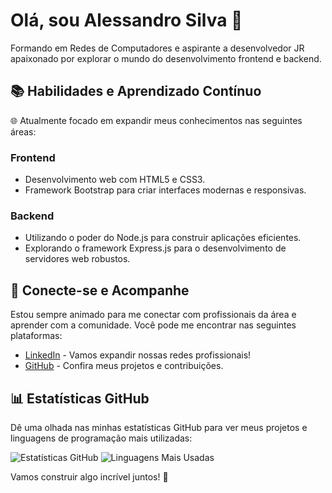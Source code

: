 # Olá, sou Alessandro Silva 👋

Formando em Redes de Computadores e aspirante a desenvolvedor JR apaixonado por explorar o mundo do desenvolvimento frontend e backend.

## 📚 Habilidades e Aprendizado Contínuo

🌐 Atualmente focado em expandir meus conhecimentos nas seguintes áreas:

### Frontend
- Desenvolvimento web com HTML5 e CSS3.
- Framework Bootstrap para criar interfaces modernas e responsivas.

### Backend
- Utilizando o poder do Node.js para construir aplicações eficientes.
- Explorando o framework Express.js para o desenvolvimento de servidores web robustos.

## 🔗 Conecte-se e Acompanhe

Estou sempre animado para me conectar com profissionais da área e aprender com a comunidade. Você pode me encontrar nas seguintes plataformas:

- [LinkedIn](https://www.linkedin.com/in/alessandro-silva-119795174) - Vamos expandir nossas redes profissionais!
- [GitHub](https://github.com/ALESSANDRODASILVALIMA) - Confira meus projetos e contribuições.

## 📊 Estatísticas GitHub

Dê uma olhada nas minhas estatísticas GitHub para ver meus projetos e linguagens de programação mais utilizadas:

![Estatísticas GitHub](https://github-readme-stats.vercel.app/api?username=ALESSANDRODASILVALIMA&show_icons=true&theme=radical)
![Linguagens Mais Usadas](https://github-readme-stats.vercel.app/api/top-langs/?username=ALESSANDRODASILVALIMA&layout=compact&theme=radical)

Vamos construir algo incrível juntos! 🚀
